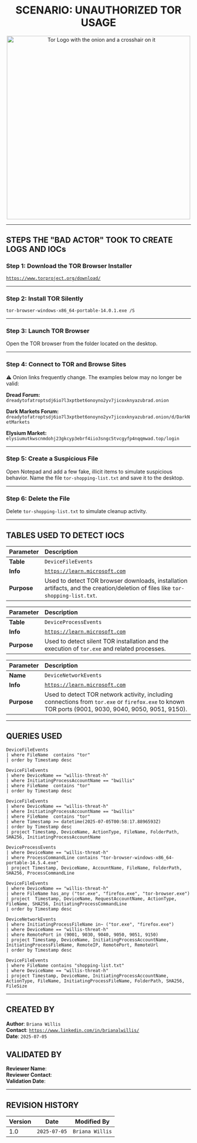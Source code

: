 <h1 = align=center>SCENARIO: UNAUTHORIZED TOR USAGE</h1>

<p align="center">
<img width="500" src="https://github.com/user-attachments/assets/44bac428-01bb-4fe9-9d85-96cba7698bee" alt="Tor Logo with the onion and a crosshair on it"/></br>
</p>

---

## STEPS THE "BAD ACTOR" TOOK TO CREATE LOGS AND IOCs

### Step 1: **Download the TOR Browser Installer** 
[`https://www.torproject.org/download/`](https://www.torproject.org/download/)

---

### Step 2: **Install TOR Silently** 
`tor-browser-windows-x86_64-portable-14.0.1.exe /S` 

---

### Step 3: **Launch TOR Browser** 
Open the TOR browser from the folder located on the desktop.

---

### Step 4: **Connect to TOR and Browse Sites** 
⚠️ Onion links frequently change. The examples below may no longer be valid:

**Dread Forum:** `dreadytofatroptsdj6io7l3xptbet6onoyno2yv7jicoxknyazubrad.onion`

**Dark Markets Forum:** `dreadytofatroptsdj6io7l3xptbet6onoyno2yv7jicoxknyazubrad.onion/d/DarkNetMarkets`

**Elysium Market:** `elysiumutkwscnmdohj23gkcyp3ebrf4iio3sngc5tvcgyfp4nqqmwad.top/login`

---

### Step 5: **Create a Suspicious File**
Open Notepad and add a few fake, illicit items to simulate suspicious behavior. Name the file `tor-shopping-list.txt` and save it to the desktop.

---

### Step 6: **Delete the File**
Delete `tor-shopping-list.txt` to simulate cleanup activity.

---

## TABLES USED TO DETECT IOCS
| **Parameter**       | **Description**                                                                                                                |
|:--------------------|:--------------------------------------------------------------------------------------------------------------------------------|
| **Table**           | `DeviceFileEvents`                                                                                                             |
| **Info**            | [`https://learn.microsoft.com`](https://learn.microsoft.com/en-us/defender-xdr/advanced-hunting-deviceinfo-table)              |
| **Purpose**         | Used to detect TOR browser downloads, installation artifacts, and the creation/deletion of files like `tor-shopping-list.txt`. |

| **Parameter**       | **Description**                                                                                                   |
|:--------------------|:-------------------------------------------------------------------------------------------------------------------|
| **Table**           | `DeviceProcessEvents`                                                                                             |
| **Info**            | [`https://learn.microsoft.com`](https://learn.microsoft.com/en-us/defender-xdr/advanced-hunting-deviceinfo-table) |
| **Purpose**         | Used to detect silent TOR installation and the execution of `tor.exe` and related processes.                      |
 
| **Parameter**       | **Description**                                                                                                                                    |
|:--------------------|:----------------------------------------------------------------------------------------------------------------------------------------------------|
| **Name**            | `DeviceNetworkEvents`                                                                                                                              |
| **Info**            | [`https://learn.microsoft.com`](https://learn.microsoft.com/en-us/defender-xdr/advanced-hunting-devicenetworkevents-table)                         |
| **Purpose**         | Used to detect TOR network activity, including connections from `tor.exe` or `firefox.exe` to known TOR ports (9001, 9030, 9040, 9050, 9051, 9150).|

---

## QUERIES USED
```kql
DeviceFileEvents
| where FileName  contains "tor"
| order by Timestamp desc
```

```kql
DeviceFileEvents
| where DeviceName == "willis-threat-h"
| where InitiatingProcessAccountName == "bwillis"
| where FileName  contains "tor"
| order by Timestamp desc
```

```kql
DeviceFileEvents
| where DeviceName == "willis-threat-h"
| where InitiatingProcessAccountName == "bwillis"
| where FileName  contains "tor"
| where Timestamp >= datetime(2025-07-05T00:58:17.8896593Z)
| order by Timestamp desc
| project Timestamp, DeviceName, ActionType, FileName, FolderPath, SHA256, InitiatingProcessAccountName
```

```kql
DeviceProcessEvents
| where DeviceName == "willis-threat-h"
| where ProcessCommandLine contains "tor-browser-windows-x86_64-portable-14.5.4.exe"
| project Timestamp, DeviceName, AccountName, FileName, FolderPath, SHA256, ProcessCommandLine
```

```kql
DeviceFileEvents
| where DeviceName == "willis-threat-h"
| where FileName has_any ("tor.exe", "firefox.exe", "tor-browser.exe")
| project  Timestamp, DeviceName, RequestAccountName, ActionType, FileName, SHA256, InitiatingProcessCommandLine
| order by Timestamp desc
```

```kql
DeviceNetworkEvents
| where InitiatingProcessFileName in~ ("tor.exe", "firefox.exe")
| where DeviceName == "willis-threat-h"
| where RemotePort in (9001, 9030, 9040, 9050, 9051, 9150)
| project Timestamp, DeviceName, InitiatingProcessAccountName, InitiatingProcessFileName, RemoteIP, RemotePort, RemoteUrl
| order by Timestamp desc
```

```kql
DeviceFileEvents
| where FileName contains "shopping-list.txt"
| where DeviceName == "willis-threat-h"
| project Timestamp, DeviceName, InitiatingProcessAccountName, ActionType, FileName, InitiatingProcessFileName, FolderPath, SHA256, FileSize
```

---

## CREATED BY
**Author**: `Briana Willis`<br>
**Contact**: [`https://www.linkedin.com/in/brianalwillis/`](https://www.linkedin.com/in/brianalwillis/)<br>
**Date**: `2025-07-05`

## VALIDATED BY
**Reviewer Name**:<br> 
**Reviewer Contact**:<br> 
**Validation Date**: 

---

## REVISION HISTORY
| **Version** | **Date**     | **Modified By**|
|-------------|--------------|----------------|
| 1.0         | `2025-07-05` | `Briana Willis`   
